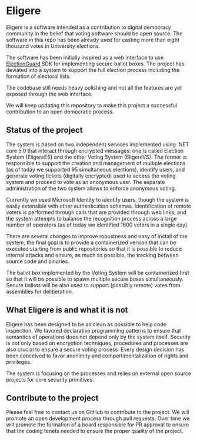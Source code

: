 # Eligere

Eligere is a software intended as a contribution to digital democracy community in the belief that voting software should be open source. The software in this repo has been already used for casting more than eight thousand votes in University elections.

The software has been initially inspired as a web interface to use [ElectionGuard](https://github.com/Microsoft/ElectionGuard) SDK for implementing secure ballot boxes. The project has deviated into a system to support the full election process including the formation of electoral lists.

The codebase still needs heavy polishing and not all the features are yet exposed through the web interface.

We will keep updating this repository to make this project a successful contribution to an open democratic process.

## Status of the project
The system is based on two independent services implemented using .NET core 5.0 that interact through encrypted messages: one is called Election System (EligereES) and the other Voting System (EligereVS). The former is responsible to support the creation and management of multiple elections (as of today we supported 95 simultaneous elections), identify users, and generate voting tickets (digitally encrypted) used to access the voting system and proceed to vote as an anonymous user. The separate administration of the two system allows to enforce anonymous voting.

Currently we used Microsoft Identity to identify users, though the system is easily extensible with other authentication schemas. Identification of remote voters is performed through calls that are provided through web links, and the system attempts to balance the recognition process across a large number of operators (as of today we identified 1600 voters in a single day).

There are several changes to improve robustness and easy of install of the system, the final goal is to provide a containerized version that can be executed starting from public repositories so that it is possible to reduce internal attacks and ensure, as much as possible, the tracking between source code and binaries.

The ballot box implemented by the Voting System will be containerized first so that it will be possible to spawn multiple secure boxes simultaneously. Secure ballots will be also used to support (possibly remote) votes from assemblies for deliberation.

## What Eligere is and what it is not
Eligere has been designed to be as clean as possible to help code inspection. We favored declarative programming patterns to ensure that semantics of operations does not depend only by the system itself. Security is not only based on encryption techniques, procedures and processes are also crucial to ensure a secure voting process. Every design decision has been conceived to favor anonimity and compartimentalization of rights and privileges.

The system is focusing on the processes and relies on external open source projects for core security primitives.

## Contribute to the project
Please feel free to contact us on GitHub to contribute to the project. We will promote an open development process through pull requests. Over time we will promote the formation of a board responsible for PR approval to ensure that the coding tenets needed to ensure the proper quality of the project.
